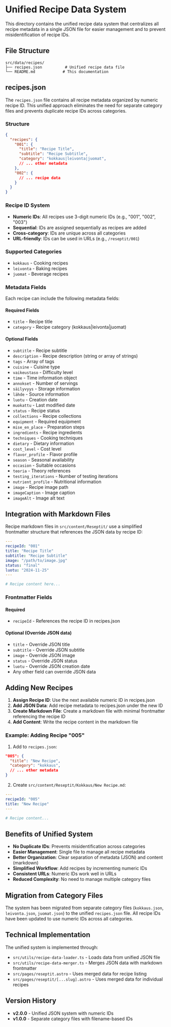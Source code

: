 # Unified Recipe Data System

This directory contains the unified recipe data system that centralizes all recipe metadata in a single JSON file for easier management and to prevent misidentification of recipe IDs.

## File Structure

```
src/data/recipes/
├── recipes.json          # Unified recipe data file
└── README.md            # This documentation
```

## recipes.json

The `recipes.json` file contains all recipe metadata organized by numeric recipe ID. This unified approach eliminates the need for separate category files and prevents duplicate recipe IDs across categories.

### Structure

```json
{
  "recipes": {
    "001": {
      "title": "Recipe Title",
      "subtitle": "Recipe Subtitle",
      "category": "kokkaus|leivonta|juomat",
      // ... other metadata
    },
    "002": {
      // ... recipe data
    }
  }
}
```

### Recipe ID System

- **Numeric IDs**: All recipes use 3-digit numeric IDs (e.g., "001", "002", "003")
- **Sequential**: IDs are assigned sequentially as recipes are added
- **Cross-category**: IDs are unique across all categories
- **URL-friendly**: IDs can be used in URLs (e.g., `/reseptit/001`)

### Supported Categories

- `kokkaus` - Cooking recipes
- `leivonta` - Baking recipes  
- `juomat` - Beverage recipes

### Metadata Fields

Each recipe can include the following metadata fields:

#### Required Fields
- `title` - Recipe title
- `category` - Recipe category (kokkaus|leivonta|juomat)

#### Optional Fields
- `subtitle` - Recipe subtitle
- `description` - Recipe description (string or array of strings)
- `tags` - Array of tags
- `cuisine` - Cuisine type
- `vaikeustaso` - Difficulty level
- `time` - Time information object
- `annokset` - Number of servings
- `säilyvyys` - Storage information
- `lähde` - Source information
- `luotu` - Creation date
- `muokattu` - Last modified date
- `status` - Recipe status
- `collections` - Recipe collections
- `equipment` - Required equipment
- `mise_en_place` - Preparation steps
- `ingredients` - Recipe ingredients
- `techniques` - Cooking techniques
- `dietary` - Dietary information
- `cost_level` - Cost level
- `flavor_profile` - Flavor profile
- `season` - Seasonal availability
- `occasion` - Suitable occasions
- `teoria` - Theory references
- `testing_iterations` - Number of testing iterations
- `nutrient_profile` - Nutritional information
- `image` - Recipe image path
- `imageCaption` - Image caption
- `imageAlt` - Image alt text

## Integration with Markdown Files

Recipe markdown files in `src/content/Reseptit/` use a simplified frontmatter structure that references the JSON data by recipe ID:

```yaml
---
recipeId: "001"
title: "Recipe Title"
subtitle: "Recipe Subtitle"
image: "/path/to/image.jpg"
status: "final"
luotu: "2024-11-25"
---

# Recipe content here...
```

### Frontmatter Fields

#### Required
- `recipeId` - References the recipe ID in recipes.json

#### Optional (Override JSON data)
- `title` - Override JSON title
- `subtitle` - Override JSON subtitle
- `image` - Override JSON image
- `status` - Override JSON status
- `luotu` - Override JSON creation date
- Any other field can override JSON data

## Adding New Recipes

1. **Assign Recipe ID**: Use the next available numeric ID in recipes.json
2. **Add JSON Data**: Add recipe metadata to recipes.json under the new ID
3. **Create Markdown File**: Create a markdown file with minimal frontmatter referencing the recipe ID
4. **Add Content**: Write the recipe content in the markdown file

### Example: Adding Recipe "005"

1. Add to `recipes.json`:
```json
"005": {
  "title": "New Recipe",
  "category": "kokkaus",
  // ... other metadata
}
```

2. Create `src/content/Reseptit/Kokkaus/New Recipe.md`:
```yaml
---
recipeId: "005"
title: "New Recipe"
---

# Recipe content...
```

## Benefits of Unified System

- **No Duplicate IDs**: Prevents misidentification across categories
- **Easier Management**: Single file to manage all recipe metadata
- **Better Organization**: Clear separation of metadata (JSON) and content (markdown)
- **Simplified Workflow**: Add recipes by incrementing numeric IDs
- **Consistent URLs**: Numeric IDs work well in URLs
- **Reduced Complexity**: No need to manage multiple category files

## Migration from Category Files

The system has been migrated from separate category files (`kokkaus.json`, `leivonta.json`, `juomat.json`) to the unified `recipes.json` file. All recipe IDs have been updated to use numeric IDs across all categories.

## Technical Implementation

The unified system is implemented through:

- `src/utils/recipe-data-loader.ts` - Loads data from unified JSON file
- `src/utils/recipe-data-merger.ts` - Merges JSON data with markdown frontmatter
- `src/pages/reseptit.astro` - Uses merged data for recipe listing
- `src/pages/reseptit/[...slug].astro` - Uses merged data for individual recipes

## Version History

- **v2.0.0** - Unified JSON system with numeric IDs
- **v1.0.0** - Separate category files with filename-based IDs 